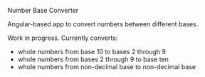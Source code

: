 Number Base Converter

Angular-based app to convert numbers between different bases.

Work in progress. Currently converts:
- whole numbers from base 10 to bases 2 through 9 
- whole numbers from bases 2 through 9 to base ten
- whole numbers from non-decimal base to non-decimal base
